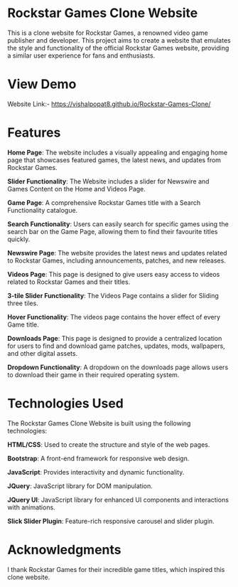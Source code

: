 # Rockstar Games Clone Website
This is a clone website for Rockstar Games, a renowned video game publisher and developer. This project aims to create a website that emulates the style and functionality of the official Rockstar Games website, providing a similar user experience for fans and enthusiasts.

# View Demo
Website Link:- https://vishalpopat8.github.io/Rockstar-Games-Clone/

# Features
**Home Page**: The website includes a visually appealing and engaging home page that showcases featured games, the latest news, and updates from Rockstar Games.

**Slider Functionality**: The Website includes a slider for Newswire and Games Content on the Home and Videos Page.

**Game Page**: A comprehensive Rockstar Games title with a Search Functionality catalogue.

**Search Functionality**: Users can easily search for specific games using the search bar on the Game Page, allowing them to find their favourite titles quickly.

**Newswire Page**: The website provides the latest news and updates related to Rockstar Games, including announcements, patches, and new releases.

**Videos Page**: This page is designed to give users easy access to videos related to Rockstar Games and their titles.

**3-tile Slider Functionality**: The Videos Page contains a slider for Sliding three tiles. 

**Hover Functionality**: The videos page contains the hover effect of every Game title.

**Downloads Page**: This page is designed to provide a centralized location for users to find and download game patches, updates, mods, wallpapers, and other digital assets.

**Dropdown Functionality**: A dropdown on the downloads page allows users to download their game in their required operating system.

# Technologies Used
The Rockstar Games Clone Website is built using the following technologies:

**HTML/CSS**: Used to create the structure and style of the web pages.

**Bootstrap**: A front-end framework for responsive web design.

**JavaScript**: Provides interactivity and dynamic functionality.

**JQuery**: JavaScript library for DOM manipulation.

**JQuery UI**: JavaScript library for enhanced UI components and interactions with animations.

**Slick Slider Plugin**: Feature-rich responsive carousel and slider plugin.

# Acknowledgments
I thank Rockstar Games for their incredible game titles, which inspired this clone website.
